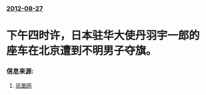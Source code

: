 ### [2012-08-27](/news/2012/08/27/index.md)

##### 
# 下午四时许，日本驻华大使丹羽宇一郎的座车在北京遭到不明男子夺旗。




### 信息来源:

1. [凤凰网](http://news.ifeng.com/world/special/danyuyuyilang/content-3/detail_2012_08/28/17151420_0.shtml)
